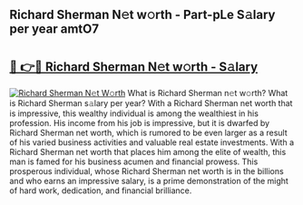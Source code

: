 ## Richard Sherman N𝚎t w𝚘rth - Part-pLe S𝚊lary per year amtO7

# <h2><a href="http://gc4cf4z.nevu.top/?p=Richard+Sherman">🔗 👉🔴 Richard Sherman N𝚎t w𝚘rth - S𝚊lary</a></h2>

[![Richard Sherman N𝚎t W𝚘rth](https://i.imgur.com/Oavwk0R.jpeg)](http://gc4cf4z.nevu.top/?p=Richard+Sherman)
What is Richard Sherman n𝚎t w𝚘rth? What is Richard Sherman s𝚊lary per year?
With a Richard Sherman net worth that is impressive, this wealthy individual is among the wealthiest in his profession. His income from his job is impressive, but it is dwarfed by Richard Sherman net worth, which is rumored to be even larger as a result of his varied business activities and valuable real estate investments. With a Richard Sherman net worth that places him among the elite of wealth, this man is famed for his business acumen and financial prowess. This prosperous individual, whose Richard Sherman net worth is in the billions and who earns an impressive salary, is a prime demonstration of the might of hard work, dedication, and financial brilliance.
